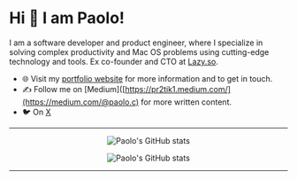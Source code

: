
# Hi 👋 I am Paolo! 
I am a software developer and product engineer, where I specialize in solving complex productivity and Mac OS problems using cutting-edge technology and tools.
Ex co-founder and CTO at [Lazy.so](https://lazy.so/).

- 🌐 Visit my [portfolio website](https://castrocrea.com/) for more information and to get in touch.
- ✍️ Follow me on [Medium]([https://pr2tik1.medium.com/](https://medium.com/@paolo.c) for more written content.
- 🐦 On [X](https://twitter.com/Pao_Cto)

--- 
<div align="center">

![Paolo's GitHub stats](https://github-readme-streak-stats.herokuapp.com?user=castroCrea&theme=dark&hide_border=true)
  
![Paolo's GitHub stats](https://github-readme-stats.vercel.app/api?username=castroCrea&show=reviews,discussions_started,discussions_answered,prs_merged,prs_merged_percentage&show_icons=true)

</div>

---


<!--
![CastroCrea's github stats](https://github-readme-stats.vercel.app/api?username=castroCrea&count_private=true&show_icons=true&theme=radical)

Here are some ideas to get you started:

- 🔭 I’m currently working on ...
- 🌱 I’m currently learning ...
- 👯 I’m looking to collaborate on ...
- 🤔 I’m looking for help with ...
- 💬 Ask me about ...
- 📫 How to reach me: ...
- 😄 Pronouns: ...
- ⚡ Fun fact: ...
-->
